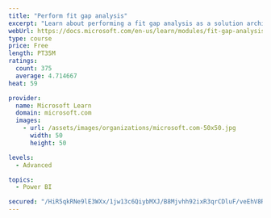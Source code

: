```yaml
---
title: "Perform fit gap analysis"
excerpt: "Learn about performing a fit gap analysis as a solution architect for Dynamics 365 and Microsoft Power Platform."
webUrl: https://docs.microsoft.com/en-us/learn/modules/fit-gap-analysis/
type: course
price: Free
length: PT35M
ratings:
  count: 375
  average: 4.714667
heat: 59

provider:
  name: Microsoft Learn
  domain: microsoft.com
  images:
    - url: /assets/images/organizations/microsoft.com-50x50.jpg
      width: 50
      height: 50

levels:
  - Advanced

topics:
  - Power BI

secured: "/HiR5qkRNe9lE3WXx/1jw13c6QiybMXJ/B8Mjvhh92ixR3qrCDluF/veEhV8Rmeg9pAeuC4b7ePbIwkhoQ0aaX3ATL5p452IFaeCrMENqEvmlFzhgNNJc35C0LJBGh05ZGfEcmw5woFxuffM+kvlP3orSrlffeCvtx83R58GwRLAkIN1i9wQogGrzUUj/37520dNDhUJuEllfbOv99b9o7Qg8jfPwGet7oXIDFiUpWokzCAlk2CaD7URn+uPcTmhta2kQITDDPZIx+AmOvz0AXTMC5pZwrJBjOxd2n5OFMk5S8tbkMnL1YD8fbLw9Lt37E3LNEFc9DqRiV3TTQ5gxYjfktaN3snQV74G8eNvuAd6GVQdmnVsFHgrYgYGMVfKs8Wze1MQQtAkRifcaExEugbkLx9yfjKvdy8xc28B3L0=;ctSh7NdttXX6wwD/ucWuRw=="
---
```


